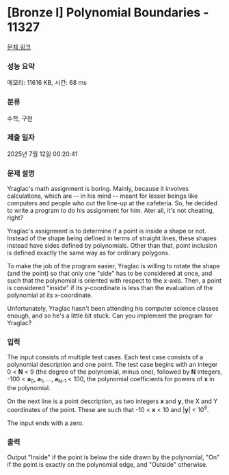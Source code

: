 # [Bronze I] Polynomial Boundaries - 11327 

[문제 링크](https://www.acmicpc.net/problem/11327) 

### 성능 요약

메모리: 11616 KB, 시간: 68 ms

### 분류

수학, 구현

### 제출 일자

2025년 7월 12일 00:20:41

### 문제 설명

<p>Yraglac's math assignment is boring. Mainly, because it involves calculations, which are -- in his mind -- meant for lesser beings like computers and people who cut the line-up at the cafeteria. So, he decided to write a program to do his assignment for him. Ater all, it's not cheating, right?</p>

<p>Yraglac's assignment is to determine if a point is inside a shape or not. Instead of the shape being defined in terms of straight lines, these shapes instead have sides defined by polynomials. Other than that, point inclusion is defined exactly the same way as for ordinary polygons.</p>

<p>To make the job of the program easier, Yraglac is willing to rotate the shape (and the point) so that only one "side" has to be considered at once, and such that the polynomial is oriented with respect to the x-axis. Then, a point is considered "inside" if its y-coordinate is less than the evaluation of the polynomial at its x-coordinate.</p>

<p>Unfortunately, Yraglac hasn't been attending his computer science classes enough, and so he's a little bit stuck. Can you implement the program for Yraglac?</p>

### 입력 

 <p>The input consists of multiple test cases. Each test case consists of a polynomial description and one point. The test case begins with an integer 0 < <strong>N</strong> < 9 (the degree of the polynomial, minus one), followed by <strong>N</strong> integers, -100 < <strong>a</strong><sub>0</sub>, <strong>a</strong><sub>1</sub>, ..., <strong>a</strong><sub>N-1</sub> < 100, the polynomial coefficients for powers of <strong>x</strong> in the polynomial.</p>

<p>On the next line is a point description, as two integers <strong>x</strong> and <strong>y</strong>, the X and Y coordinates of the point. These are such that -10 < <strong>x</strong> < 10 and |<strong>y</strong>| < 10<sup>9</sup>.</p>

<p>The input ends with a zero.</p>

### 출력 

 <p>Output "Inside" if the point is below the side drawn by the polynomial, "On" if the point is exactly on the polynomial edge, and "Outside" otherwise.</p>

